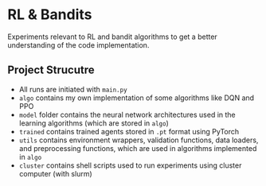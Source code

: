 # RL & Bandits
Experiments relevant to RL and bandit algorithms to get a better understanding of the code implementation.

## Project Strucutre
* All runs are initiated with `main.py`
* `algo` contains my own implementation of some algorithms like DQN and PPO
* `model` folder contains the neural network architectures used in the learning algorithms (which are stored in `algo`)
* `trained` contains trained agents stored in `.pt` format using PyTorch
* `utils` contains environment wrappers, validation functions, data loaders, and preprocessing functions, which are used in algorithms implemented in `algo`
* `cluster` contains shell scripts used to run experiments using cluster computer (with slurm)
